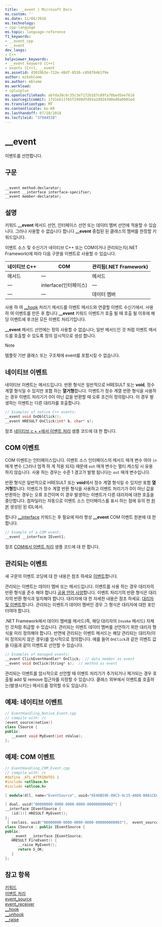 ```yaml
---
title: __event | Microsoft Docs
ms.custom: ''
ms.date: 11/04/2016
ms.technology:
- cpp-language
ms.topic: language-reference
f1_keywords:
- __event_cpp
- __event
dev_langs:
- C++
helpviewer_keywords:
- __event keyword [C++]
- events [C++], __event
ms.assetid: d3019b3e-722e-48df-8536-c05878461f9e
author: mikeblome
ms.author: mblome
ms.workload:
- cplusplus
ms.openlocfilehash: abfda38c6c35c3e7172b187c89fa78bed5ee7616
ms.sourcegitcommit: 1fd1eb11f65f2999dfd93a2d924390ed0a0901ed
ms.translationtype: MT
ms.contentlocale: ko-KR
ms.lasthandoff: 07/10/2018
ms.locfileid: "37944518"
---
```

# <a name="event"></a>__event
이벤트를 선언합니다.  
  
## <a name="syntax"></a>구문  
  
```  
  
__event method-declarator;  
__event __interface interface-specifier;  
__event member-declarator;  
```  
  
## <a name="remarks"></a>설명  
 키워드 **__event** 메서드 선언, 인터페이스 선언 또는 데이터 멤버 선언에 적용할 수 있습니다. 그러나 사용할 수 없습니다 합니다 **__event** 중첩된 된 클래스의 멤버를 한정할 키워드입니다.  
  
 이벤트 소스 및 수신기가 네이티브 C++ 또는 COM이거나 관리되는지(.NET Framework)에 따라 다음 구문을 이벤트로 사용할 수 있습니다.  
  
|네이티브 C++|COM|관리됨(.NET Framework)|  
|------------------|---------|--------------------------------|  
|메서드|—|메서드|  
|—|interface(인터페이스)|—|  
|—|—|데이터 멤버|  
  
 사용 하 여 [__hook](../cpp/hook.md) 처리기 메서드를 이벤트 메서드와 연결할 이벤트 수신기에서. 사용 하 여 이벤트를 만든 후 합니다 **__event** 키워드 이벤트가 호출 될 때 호출 될 이후에 해당 이벤트에 후크된 모든 이벤트 처리기입니다.  
  
 **__event** 메서드 선언에는 정의 사용할 수 없습니다; 일반 메서드인 것 처럼 이벤트 메서드를 호출할 수 있도록 정의 암시적으로 생성 합니다.  
  
> [!NOTE]
>  템플릿 기반 클래스 또는 구조체에 event를 포함시킬 수 없습니다.  
  
## <a name="native-events"></a>네이티브 이벤트  
 네이티브 이벤트는 메서드입니다. 반환 형식은 일반적으로 HRESULT 또는 **void**, 정수 계열 형식일 수 있지만 포함 하는 **열거형**합니다. 이벤트가 정수 계열 반환 형식을 사용하는 경우 이벤트 처리기가 0이 아닌 값을 반환할 때 오류 조건이 정의됩니다. 이 경우 발생하는 이벤트는 다른 대리자를 호출합니다.  
  
```cpp 
// Examples of native C++ events:  
__event void OnDblClick();  
__event HRESULT OnClick(int* b, char* s);  
```  
  
 참조 [네이티브 c + +에서 이벤트 처리](../cpp/event-handling-in-native-cpp.md) 샘플 코드에 대 한 합니다.  
  
## <a name="com-events"></a>COM 이벤트  
 COM 이벤트는 인터페이스입니다. 이벤트 소스 인터페이스의 메서드 매개 변수 여야 `in` 매개 변수 (그러나 엄격 하 게 적용 되지) 때문에 `out` 매개 변수는 멀티 캐스팅 시 유용 하지 않습니다. 사용 하는 경우는 수준 1 경고가 발행 됩니다는 `out` 매개 변수입니다.  
  
 반환 형식은 일반적으로 HRESULT 또는 **void**에서 정수 계열 형식일 수 있지만 포함 **열거형**합니다. 이벤트가 정수 계열 반환 형식을 사용하고 이벤트 처리기가 0이 아닌 값을 반환하는 경우는 오류 조건이며 이 경우 발생하는 이벤트가 다른 대리자에 대한 호출을 중단합니다. 컴파일러는 자동으로 이벤트 소스 인터페이스를 표시 하는 점에 유의 한 [원본](../windows/source-cpp.md) 생성된 된 IDL에서.  
  
 합니다 [__interface](../cpp/interface.md) 키워드는 후 필요에 따라 항상 **__event** COM 이벤트 원본에 대 한 합니다.  
  
```cpp 
// Example of a COM event:  
__event __interface IEvent1;  
```  
  
 참조 [COM에서 이벤트 처리](../cpp/event-handling-in-com.md) 샘플 코드에 대 한 합니다.  
  
## <a name="managed-events"></a>관리되는 이벤트  
 새 구문의 이벤트 코딩에 대 한 내용은 참조 하세요 [이벤트](../windows/event-cpp-component-extensions.md)합니다.  
  
 관리되는 이벤트는 데이터 멤버 또는 메서드입니다. 이벤트를 사용 하는 경우 대리자의 반환 형식을 준수 해야 합니다 [공용 언어 사양](/dotnet/standard/language-independence-and-language-independent-components)합니다. 이벤트 처리기의 반환 형식은 대리자의 반환 형식과 일치해야 합니다. 대리자에 대 한 자세한 내용은 참조 하세요. [대리자 및 이벤트](../dotnet/delegates-and-events.md)합니다. 관리되는 이벤트가 데이터 멤버인 경우 그 형식은 대리자에 대한 포인터여야 합니다.  
  
 .NET Framework에서 데이터 멤버를 메서드(즉, 해당 대리자의 `Invoke` 메서드) 자체인 것처럼 취급할 수 있습니다. 관리되는 이벤트 데이터 멤버를 선언하기 위한 대리자 형식을 미리 정의해야 합니다. 반면에 관리되는 이벤트 메서드는 해당 관리되는 대리자(이미 정의되지 않은 경우)를 암시적으로 정의합니다. 예를 들어 `OnClick`과 같은 이벤트 값을 다음과 같이 이벤트로 선언할 수 있습니다.  
  
```cpp 
// Examples of managed events:  
__event ClickEventHandler* OnClick;  // data member as event  
__event void OnClick(String* s);  // method as event  
```  
  
 관리되는 이벤트를 암시적으로 선언할 때 이벤트 처리기가 추가되거나 제거되는 경우 호출될 add 및 remove 접근자를 지정할 수 있습니다. 클래스 외부에서 이벤트를 호출하는(발생시키는) 메서드를 정의할 수도 있습니다.  
  
## <a name="example-native-events"></a>예제: 네이티브 이벤트  
  
```cpp 
// EventHandling_Native_Event.cpp  
// compile with: /c  
[event_source(native)]  
class CSource {  
public:  
   __event void MyEvent(int nValue);  
};  
```  
  
## <a name="example-com-events"></a>예제: COM 이벤트  
  
```cpp 
// EventHandling_COM_Event.cpp  
// compile with: /c  
#define _ATL_ATTRIBUTES 1  
#include <atlbase.h>  
#include <atlcom.h>  
  
[ module(dll, name="EventSource", uuid="6E46B59E-89C3-4c15-A6D8-B8A1CEC98830") ];  
  
[ dual, uuid("00000000-0000-0000-0000-000000000002") ]  
__interface IEventSource {  
   [id(1)] HRESULT MyEvent();  
};  
 [ coclass, uuid("00000000-0000-0000-0000-000000000003"),  event_source(com) ]  
class CSource : public IEventSource {  
public:  
   __event __interface IEventSource;  
   HRESULT FireEvent() {  
      __raise MyEvent();  
      return S_OK;  
   }  
};  
```  
  
## <a name="see-also"></a>참고 항목  
 [키워드](../cpp/keywords-cpp.md)   
 [이벤트 처리](../cpp/event-handling.md)   
 [event_source](../windows/event-source.md)   
 [event_receiver](../windows/event-receiver.md)   
 [__hook](../cpp/hook.md)   
 [__unhook](../cpp/unhook.md)   
 [__raise](../cpp/raise.md)